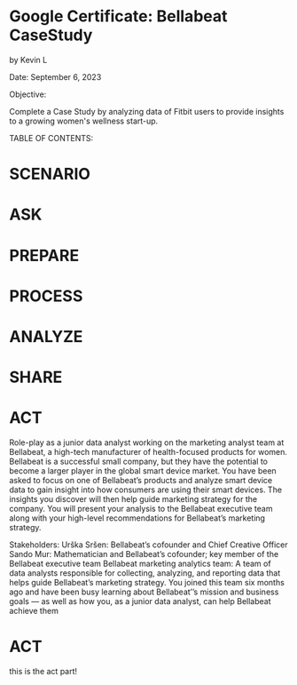 # Google Certificate: Bellabeat CaseStudy
by Kevin L

Date: September 6, 2023

Objective:

Complete a Case Study by analyzing data of Fitbit users to provide insights to a growing women's wellness start-up.

TABLE OF CONTENTS:

# SCENARIO

# ASK

# PREPARE

# PROCESS

# ANALYZE

# SHARE

# ACT

<SCENARIO>
Role-play as a junior data analyst working on the marketing analyst team at Bellabeat, a high-tech manufacturer of
health-focused products for women. Bellabeat is a successful small company, but they have the potential to become a larger
player in the global smart device market. You have been asked to focus on one of Bellabeat’s products and analyze smart device data to gain insight into how consumers are using their smart
devices. The insights you discover will then help guide marketing strategy for the company. You will present your analysis to
the Bellabeat executive team along with your high-level recommendations for Bellabeat’s marketing strategy.

Stakeholders: 
Urška Sršen: Bellabeat’s cofounder and Chief Creative Officer
Sando Mur: Mathematician and Bellabeat’s cofounder; key member of the Bellabeat executive team
Bellabeat marketing analytics team: A team of data analysts responsible for collecting, analyzing, and
reporting data that helps guide Bellabeat’s marketing strategy. You joined this team six months ago and have been
busy learning about Bellabeat’’s mission and business goals — as well as how you, as a junior data analyst, can
help Bellabeat achieve them
</SCENARIO>



# ACT
this is the act part!
